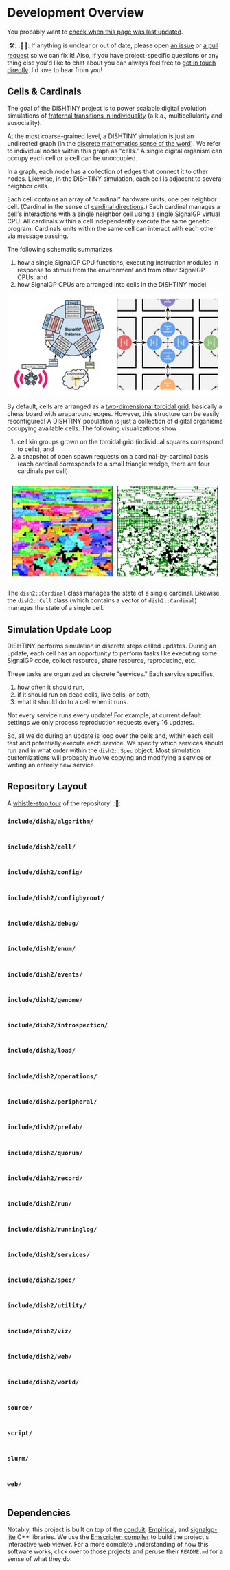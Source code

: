 # Development Overview

You probably want to [check when this page was last updated](https://github.com/mmore500/dishtiny/commits/master/docs/development.md).

::hammer_and_wrench:: ::construction_worker_woman::
If anything is unclear or out of date, please open [an issue](https://github.com/mmore500/dishtiny/issues/new) or [a pull request](https://github.com/mmore500/dishtiny/compare) so we can fix it!
Also, if you have project-specific questions or any thing else you'd like to chat about you can always feel free to [get in touch directly](mailto:m.more500@gmail.com).
I'd love to hear from you!

## Cells & Cardinals

The goal of the DISHTINY project is to power scalable digital evolution simulations of [fraternal transitions in individuality](https://en.wikipedia.org/wiki/The_Major_Transitions_in_Evolution) (a.k.a., multicellularity and eusociality).

At the most coarse-grained level, a DISHTINY simulation is just an undirected graph (in the [discrete mathematics sense of the word](https://en.wikipedia.org/wiki/Graph_theory)).
We refer to individual nodes within this graph as "cells."
A single digital organism can occupy each cell or a cell can be unoccupied.

In a graph, each node has a collection of edges that connect it to other nodes.
Likewise, in the DISHTINY simulation, each cell is adjacent to several neighbor cells.

Each cell contains an array of "cardinal" hardware units, one per neighbor cell.
(Cardinal in the sense of [cardinal directions](https://en.wikipedia.org/wiki/Cardinal_direction).)
Each cardinal manages a cell's interactions with a single neighbor cell using a single SignalGP virtual CPU.
All cardinals within a cell independently execute the same genetic program.
Cardinals units within the same cell can interact with each other via message passing.

The following schematic summarizes
1. how a single SignalGP CPU functions, executing instruction modules in response to stimuli from the environment and from other SignalGP CPUs, and
2. how SignalGP CPUs are arranged into cells in the DISHTINY model.

![hardware layout schematics](docs/assets/hardware.png)

By default, cells are arranged as a [two-dimensional toroidal grid](https://en.wikipedia.org/wiki/Torus_interconnect), basically a chess board with wraparound edges.
However, this structure can be easily reconfigured!
A DISHTINY population is just a collection of digital organisms occupying available cells.
The following visualizations show
1. cell kin groups grown on the toroidal grid (individual squares correspond to cells), and
2. a snapshot of open spawn requests on a cardinal-by-cardinal basis (each cardinal corresponds to a small triangle wedge, there are four cardinals per cell).

![population visualizations](docs/assets/population.png)

The `dish2::Cardinal` class manages the state of a single cardinal.
Likewise, the `dish2::Cell` class (which contains a vector of `dish2::Cardinal`) manages the state of a single cell.

## Simulation Update Loop

DISHTINY performs simulation in discrete steps called updates.
During an update, each cell has an opportunity to perform tasks like executing some SignalGP code, collect resource, share resource, reproducing, etc.

These tasks are organized as discrete "services."
Each service specifies,
1. how often it should run,
2. if it should run on dead cells, live cells, or both,
3. what it should do to a cell when it runs.

Not every service runs every update!
For example, at current default settings we only process reproduction requests every 16 updates.

So, all we do during an update is loop over the cells and, within each cell, test and potentially execute each service.
We specify which services should run and in what order within the `dish2::Spec` object.
Most simulation customizations will probably involve copying and modifying a service or writing an entirely new service.

## Repository Layout

A [whistle-stop tour](https://en.wikipedia.org/wiki/Whistle_stop_train_tour) of the repository!
::steam_locomotive::

### `include/dish2/algorithm/`

```{include} ../include/dish2/algorithm/README.md
```

### `include/dish2/cell/`

```{include} ../include/dish2/cell/README.md
```

### `include/dish2/config/`

```{include} ../include/dish2/config/README.md
```

### `include/dish2/configbyroot/`

```{include} ../include/dish2/configbyroot/README.md
```

### `include/dish2/debug/`

```{include} ../include/dish2/debug/README.md
```

### `include/dish2/enum/`

```{include} ../include/dish2/enum/README.md
```

### `include/dish2/events/`

```{include} ../include/dish2/events/README.md
```

### `include/dish2/genome/`

```{include} ../include/dish2/genome/README.md
```

### `include/dish2/introspection/`

```{include} ../include/dish2/introspection/README.md
```

### `include/dish2/load/`

```{include} ../include/dish2/load/README.md
```

### `include/dish2/operations/`

```{include} ../include/dish2/operations/README.md
```

### `include/dish2/peripheral/`

```{include} ../include/dish2/peripheral/README.md
```

### `include/dish2/prefab/`

```{include} ../include/dish2/prefab/README.md
```

### `include/dish2/quorum/`

```{include} ../include/dish2/quorum/README.md
```

### `include/dish2/record/`

```{include} ../include/dish2/record/README.md
```

### `include/dish2/run/`

```{include} ../include/dish2/run/README.md
```

### `include/dish2/runninglog/`

```{include} ../include/dish2/runninglog/README.md
```

### `include/dish2/services/`

```{include} ../include/dish2/services/README.md
```

### `include/dish2/spec/`

```{include} ../include/dish2/spec/README.md
```

### `include/dish2/utility/`

```{include} ../include/dish2/utility/README.md
```

### `include/dish2/viz/`

```{include} ../include/dish2/viz/README.md
```

### `include/dish2/web/`

```{include} ../include/dish2/web/README.md
```

### `include/dish2/world/`

```{include} ../include/dish2/world/README.md
```

### `source/`

```{include} ../source/README.md
```

### `script/`

```{include} ../script/README.md
```

### `slurm/`

```{include} ../slurm/README.md
```

### `web/`

```{include} ../web/README.md
```

## Dependencies

Notably, this project is built on top of the [conduit](https://github.com/mmore500/conduit), [Empirical](https://github.com/devosoft/Empirical), and [signalgp-lite](https://github.com/mmore500/signalgp-lite) C++ libraries.
We use the [Emscripten compiler](https://github.com/emscripten-core/emscripten) to build the project's interactive web viewer.
For a more complete understanding of how this software works, click over to those projects and peruse their `README.md` for a sense of what they do.
